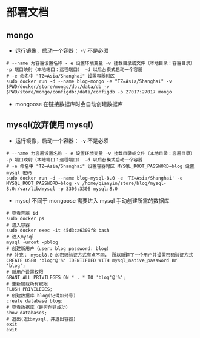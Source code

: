 # 部署文档

## mongo

- 运行镜像，启动一个容器： -v 不是必须

```shell
# --name 为容器设置名称 - e 设置环境变量 -v 挂载目录或文件（本地目录：容器目录） -p 端口映射（本地端口：远程端口） -d 以后台模式启动一个容器
# -e 命名中 "TZ=Asia/Shanghai" 设置容器时区
sudo docker run -d --name blog-mongo -e "TZ=Asia/Shanghai" -v $PWD/docker/store/mongo/db:/data/db -v $PWD/store/mongo/configdb:/data/configdb -p 27017:27017 mongo
```

- mongoose 在链接数据库时会自动创建数据库

## mysql(放弃使用 mysql)

- 运行镜像，启动一个容器： -v 不是必须

```shell
# --name 为容器设置名称 - e 设置环境变量 -v 挂载目录或文件（本地目录：容器目录） -p 端口映射（本地端口：远程端口） -d 以后台模式启动一个容器
# -e 命名中 "TZ=Asia/Shanghai" 设置容器时区 MYSQL_ROOT_PASSWORD=blog 设置 mysql 密码
sudo docker run -d --name blog-mysql-8.0 -e 'TZ=Asia/Shanghai' -e MYSQL_ROOT_PASSWORD=blog -v /home/qianyin/store/blog/mysql-8.0:/var/lib/mysql -p 3306:3306 mysql:8.0
```

- mysql 不同于 mongoose 需要进入 mysql 手动创建所需的数据库

```shell
# 查看容器 id
sudo docker ps
# 进入容器
sudo docker exec -it 45d3ca6309f8 bash
# 进入mysql
mysql -uroot -pblog
# 创建新用户（user: blog password: blog）
## 补充： mysql8.0 的密码验证方式有点不同， 所以新建了一个用户并设置密码验证方式
CREATE USER 'blog'@'%' IDENTIFIED WITH mysql_native_password BY 'blog';
# 新用户设置权限
GRANT ALL PRIVILEGES ON * . * TO 'blog'@'%';
# 重新加载所有权限
FLUSH PRIVILEGES;
# 创建数据库 blog(记得加封号)
create database blog;
# 查看数据库（是否创建成功）
show databases;
# 退出(退出mysql、并退出容器)
exit
exit
```
